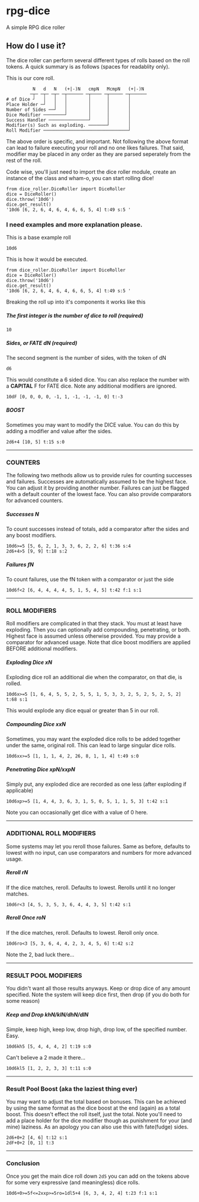 # rpg-dice
A simple RPG dice roller


## How do I use it?
The dice roller can perform several different types of rolls based on the roll tokens. A quick summary
is as follows (spaces for readablity only).

This is our core roll.
```
          N   d   N   (+|-)N   cmpN   McmpN   (+|-)N
         ─┬─ ─┬─ ─┬─ ─┬────── ─┬──── ─┬───── ─┬──────
# of Dice ┘   │   │   │        │      │       │
Place Holder ─┘   │   │        │      │       │
Number of Sides ──┘   │        │      │       │
Dice Modifier ────────┘        │      │       │
Success Handler ───────────────┘      │       │
Modifier(s) Such as exploding. ───────┘       │
Roll Modifier ────────────────────────────────┘
```

The above order is specific, and important. Not following the above format can lead to failure
 executing your roll and no one likes failures. That said, modifier may be placed in any order 
 as they are parsed seperately from the rest of the roll.
 
 Code wise, you'll just need to import the dice roller module, create an instance of the class
 and wham-o, you can start rolling dice!
 
 ```
from dice_roller.DiceRoller import DiceRoller
dice = DiceRoller()
dice.throw('10d6')
dice.get_result()
'10d6 [6, 2, 6, 4, 6, 4, 6, 6, 5, 4] t:49 s:5 '
```

### I need examples and more explanation please.
This is a base example roll

```10d6```

This is how it would be executed.

```
from dice_roller.DiceRoller import DiceRoller
dice = DiceRoller()
dice.throw('10d6')
dice.get_result()
'10d6 [6, 2, 6, 4, 6, 4, 6, 6, 5, 4] t:49 s:5 '

```

Breaking the roll up into it's components it works like this

##### The first integer is the number of dice to roll (required)

```10```

##### Sides, or FATE dN (required)
The second segment is the number of sides, with the token of dN

```d6```

This would constitute a 6 sided dice. You can also replace the number with a **CAPITAL** F for FATE 
dice. Note any additional modifiers are ignored.

```
10dF [0, 0, 0, 0, -1, 1, -1, -1, -1, 0] t:-3 
```

##### BOOST
Sometimes you may want to modify the DICE value. You can do this by adding a modifier and value
after the sides.

```
2d6+4 [10, 5] t:15 s:0
```

---

### COUNTERS
The following two methods allow us to provide rules for counting successes and failures. Successes are
automatically assumed to be the highest face. You can adjust it by providing another number. Failures
can just be flagged with a default counter of the lowest face. You can also provide comparators for
advanced counters.

##### Successes N
To count successes instead of totals, add a comparator after the sides and any boost modifiers.

```
10d6>=5 [5, 6, 2, 1, 3, 3, 6, 2, 2, 6] t:36 s:4
2d6+4>5 [9, 9] t:18 s:2
```

##### Failures fN
To count failures, use the fN token with a comparator or just the side

```
10d6f<2 [6, 4, 4, 4, 4, 5, 1, 5, 4, 5] t:42 f:1 s:1
```

---

### ROLL MODIFIERS
Roll modifiers are complicated in that they stack. You must at least have exploding. Then you can 
optionally add compounding, penetrating, or both. Highest face
is assumed unless otherwise provided.  You may provide a comparator for advanced usage. Note that 
dice boost modifiers are applied BEFORE additional modifiers.

##### Exploding Dice xN
Exploding dice roll an additional die when the comparator, on that die, is rolled.

```
10d6x>=5 [1, 6, 4, 5, 5, 2, 5, 5, 1, 5, 3, 3, 2, 5, 2, 5, 2, 5, 2] t:68 s:1
```

This would explode any dice equal or greater than 5 in our roll.

##### Compounding Dice xxN
Sometimes, you may want the exploded dice rolls to be added together under the same, original roll. 
This can lead to large singular dice rolls.

```
10d6xx>=5 [1, 1, 1, 4, 2, 26, 8, 1, 1, 4] t:49 s:0 
```

##### Penetrating Dice xpN/xxpN
Simply put, any exploded dice are recorded as one less (after exploding if applicable)

```
10d6xp>=5 [1, 4, 4, 3, 6, 3, 1, 5, 0, 5, 1, 1, 5, 3] t:42 s:1
```

Note you can occasionally get dice with a value of 0 here.

---

### ADDITIONAL ROLL MODIFIERS
Some systems may let you reroll those failures. Same as before, defaults to lowest with no input, can
use comparators and numbers for more advanced usage.

##### Reroll rN
If the dice matches, reroll. Defaults to lowest. Rerolls until it no longer matches.

```
10d6r<3 [4, 5, 3, 5, 3, 6, 4, 4, 3, 5] t:42 s:1 
```

##### Reroll Once roN
If the dice matches, reroll. Defaults to lowest. Reroll only once.

```
10d6ro<3 [5, 3, 6, 4, 4, 2, 3, 4, 5, 6] t:42 s:2
```

Note the 2, bad luck there...

---

### RESULT POOL MODIFIERS
You didn't want all those results anyways. Keep or drop dice of any amount specified. Note the 
system will keep dice first, then drop (if you do both for some reason)

##### Keep and Drop khN/klN/dhN/dlN
Simple, keep high, keep low, drop high, drop low, of the specified number. Easy.

```
10d6kh5 [5, 4, 4, 4, 2] t:19 s:0 
```
Can't believe a 2 made it there...

```
10d6kl5 [1, 2, 2, 3, 3] t:11 s:0
```

---

### Result Pool Boost (aka the laziest thing ever)
You may want to adjust the total based on bonuses. This can be achieved by using the same format 
as the dice boost at the end (again) as a total boost. This doesn't effect the roll itself, just
the total. Note you'll need to add a place holder for the dice modifier though as punishment for 
your (and mine) laziness. As an apology you can also use this with fate(fudge) sides.

```
2d6+0+2 [4, 6] t:12 s:1 
2dF+0+2 [0, 1] t:3 
```

---
### Conclusion
Once you get the main dice roll down ```2d5``` you can add on the tokens above for some very
expressive (and meaningless) dice rolls.

```
10d6+0>=5f<=2xxp>=5ro=1dl5+4 [6, 3, 4, 2, 4] t:23 f:1 s:1
```